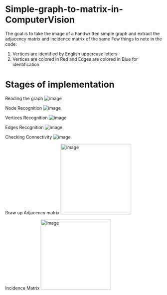 # Simple-graph-to-matrix-in-ComputerVision
The goal is to take the image of a handwritten simple graph and extract the adjacency matrix and incidence matrix of the same
Few things to note in the code:
1. Vertices are identified by English uppercase letters
2. Vertices are colored in Red and Edges are colored in Blue for identification

# Stages of implementation
Reading the graph
![image](https://github.com/user-attachments/assets/195323c7-129a-44ff-9543-592535ce9112)

Node Recognition
![image](https://github.com/user-attachments/assets/adb097e2-58b4-40d6-880f-35c250ec9a75)

Vertices Recognition
![image](https://github.com/user-attachments/assets/6aca4eb7-f120-4bf8-94ad-b8462aa9feef)

Edges Recognition
![image](https://github.com/user-attachments/assets/2cb5179f-8d9f-4a4c-8a2c-b95fa0abb3e2)

Checking Connectivity
![image](https://github.com/user-attachments/assets/a314bb2e-aa91-421c-920a-9b0fdd23b174)

Draw up 
Adjacency matrix 
<img width="226" alt="image" src="https://github.com/user-attachments/assets/051ae520-16f8-4bd7-a491-b05ef8ca8d7c">

Incidence Matrix
<img width="225" alt="image" src="https://github.com/user-attachments/assets/08e5f2a4-880e-465e-b4ac-ecff05cfe42e">
